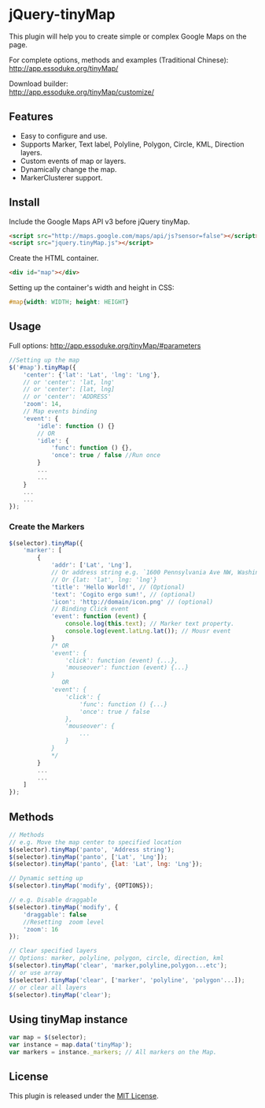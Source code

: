 # jQuery-tinyMap

This plugin will help you to create simple or complex Google Maps on the page.


For complete options, methods and examples (Traditional Chinese):  
http://app.essoduke.org/tinyMap/ 

Download builder:  
http://app.essoduke.org/tinyMap/customize/

## Features

 * Easy to configure and use.
 * Supports Marker, Text label, Polyline, Polygon, Circle, KML, Direction layers. 
 * Custom events of map or layers.
 * Dynamically change the map. 
 * MarkerClusterer support.


## Install

Include the Google Maps API v3 before jQuery tinyMap.
```HTML
<script src="http://maps.google.com/maps/api/js?sensor=false"></script>
<script src="jquery.tinyMap.js"></script>
```

Create the HTML container.
```html
<div id="map"></div>
```

Setting up the container's width and height in CSS:

```css
#map{width: WIDTH; height: HEIGHT}
```


## Usage

Full options: http://app.essoduke.org/tinyMap/#parameters

```javascript
//Setting up the map
$('#map').tinyMap({
    'center': {'lat': 'Lat', 'lng': 'Lng'},
    // or 'center': 'lat, lng'
    // or 'center': [lat, lng]
    // or 'center': 'ADDRESS'
    'zoom': 14,
    // Map events binding
    'event': {
        'idle': function () {}
        // OR
        'idle': {
            'func': function () {},
            'once': true / false //Run once
        }
        ...
        ...
    }
    ...
    ...
});
```

### Create the Markers

```javascript
$(selector).tinyMap({
    'marker': [
        {
            'addr': ['Lat', 'Lng'],
            // Or address string e.g. `1600 Pennsylvania Ave NW, Washington, DC 20500`
            // Or {lat: 'lat', lng: 'lng'}
            'title': 'Hello World!', // (Optional)
            'text': 'Cogito ergo sum!', // (optional)
            'icon': 'http://domain/icon.png' // (optional)
            // Binding Click event
            'event': function (event) {
                console.log(this.text); // Marker text property.
                console.log(event.latLng.lat()); // Mousr event
            }
            /* OR 
            'event': {
                'click': function (event) {...},
                'mouseover': function (event) {...}
            }
               OR
            'event': {
                'click': {
                    'func': function () {...}
                    'once': true / false
                },
                'mouseover': {
                    ...
                }
            }
            */
        }
        ...
        ...
    ]
});
```

## Methods

```javascript
// Methods
// e.g. Move the map center to specified location
$(selector).tinyMap('panto', 'Address string');
$(selector).tinyMap('panto', ['Lat', 'Lng']);
$(selector).tinyMap('panto', {lat: 'Lat', lng: 'Lng'});

// Dynamic setting up
$(selector).tinyMap('modify', {OPTIONS});

// e.g. Disable draggable
$(selector).tinyMap('modify', {
    'draggable': false
    //Resetting  zoom level
    'zoom': 16
});

// Clear specified layers
// Options: marker, polyline, polygon, circle, direction, kml
$(selector).tinyMap('clear', 'marker,polyline,polygon...etc');
// or use array
$(selector).tinyMap('clear', ['marker', 'polyline', 'polygon'...]);
// or clear all layers
$(selector).tinyMap('clear'); 
```

## Using tinyMap instance

```javascript
var map = $(selector);
var instance = map.data('tinyMap'); 
var markers = instance._markers; // All markers on the Map.
```

## License

This plugin is released under the [MIT License](http://opensource.org/licenses/MIT).


